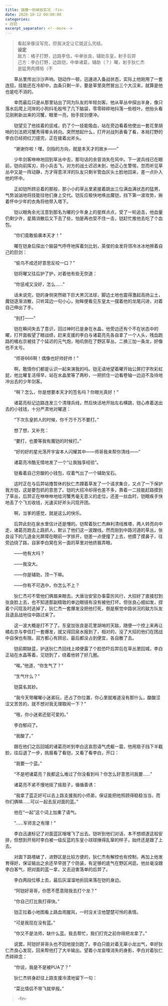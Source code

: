 ```yaml
---
title: 插播一则峡谷实况 -fin-
date: 2020-10-12 00:00:00
categories:
- 白铠
excerpt_separator: <!--more-->
---
```


>看起来像没写完，但我决定让它就这么完结。   
>**设定**   
>敌方：橘子打野，边路李信，中单张良，辅助东皇，射手后羿   
>己方：李白打野，边路铠，中单诸葛，辅助（？）曜，射手狄仁杰   
>是猛男肉搏局（不   
<!--more-->

　　草丛里传出沙沙声响。铠动作一顿，迅速进入备战状态，实际上他刚用了一套连招，技能还在冷却中，血条只剩一半，要是草里突然冒出三个大汉来，就算是他也是吃不消的。

　　幸而最后只是从那里钻出了同为队友的年轻剑客。他从草丛中探出半身，像只落水后爬上河岸的小狗抖毛般甩了几下脑袋，零零碎碎地抖落一些枝叶。他抬头看见刚刷新出来的河蟹，眼里一亮，抬手拔剑便冲。

　　铠望见了他挂着的惩戒，扔了个一技能吸血，站在旁边看着他使出一套花里胡哨的剑法把河蟹秀得晕头转向。突然想起什么，打开对战列表看了看，本局打野的李白已经把红刀搓完，正在接着出斧头。

　　“谢谢你啦！嘿，剑指的方向，就是本天才的故乡——”

　　少年剑客咻咻地回到草丛中去，那句话的余音消失在风中。下一波兵线已在眼前，铠向前挥刃，将小兵击飞，对方的战士迟迟未到，他正心生警惕，忽而听见草丛中又是一阵动静，方才得意洋洋的队友只剩半管血灰头土脸地回来，差一点扑入他的怀中。

　　正如铠所顾忌着的那般，那小小的草丛里紧接着跳出三位满血满状态的猛男，气势汹汹地将技能往他们身上交代。铠反应极快地唤出魔铠，挡下第一波攻势，揪着怀中少年的衣角将他带入塔下。

　　铠以眼角余光注意到那名为曜的少年身上的星辉点点，受了一轮追击，他血量仍剩少许，星屑消散后又下去了些，怕是再也受不住一击，铠赶忙推他去吃了个血包。

　　“你们竟敢偷袭本天才！”

　　曜在铠身后探出个脑袋气呼呼地挥着剑比划，英俊的金发将领冷冰冰地擦着自己的巨剑：

　　“偷鸟不成还好意思反咬一口？”

　　铠将曜又往后护了护，对着他有些无奈道：

　　“你惩戒又没好，怎么……”

　　话未说完，铠的身侧突然砸下巨大黑沉法球，脚边土地也震得激起高扬尘土，魔铠逐渐消散，只听耳边一句小心，抬眸便看见东皇太一摆着他的龙尾闪进，对着自己伸出了手。

　　“别打——”

　　铠在瞬间失去了意识，回过神时已是身在水晶，他旁边还有个不在状态中的曜，打开面板望了眼战绩，赶来支援的李白与诸葛亮先各自拿了一个人头，残血跑路的橘右京被挂了个延迟的元气炮，啪叽倒在了野区草丛，二换三加一条龙，好像也不太亏。

　　“师哥666啊！偶像也好帅好帅！”

　　啊，敢情你们都是认识一起来演我的吗。铠无语地望着曜开始公屏打字吹彩虹屁，他比曜复活得早，站在水晶里等了两秒，一把抓住一边看卷轴一边迫不及待地冲出去的少年剑客。

　　“啊？怎么，你是想要本天才的签名吗？你眼光真好！”

　　诸葛亮标记边路连发三个清理兵线，然后快活地开始左右横跳，铠心疼着送出去的小钱钱，十分严肃地对曜道：

　　“下次东皇抓人的时候，你千万千万不要打。”

　　想了想，又补充：

　　“要打，也要等我有魔铠的时候打。”

　　“好的好的星光荡开宇宙本人闪耀其中——师哥我来帮你清线——”

　　诸葛亮冷酷无情地发了一个“让我独享经验”。

　　铠看着自己穷酸的小钱包，叹着气出了一个辅助宝石。

　　这时正在与后羿站撸暂休的狄仁杰蹲着草发了一个请求集合，又点了一下保护我方铠，这是要包抓的意思了。铠的大招冷却得也差不多，靠着一二技能赶路摸到了草丛，后羿正在咻咻咻地给河蟹秀毫无意义的走位，还差一丝血时，铠眼疾手快地丢了个飞刃收钱，光速买好斧头闪现开团。

　　啊，当爹的感觉，就是这么的快乐。

　　后羿此刻在泉水里估计还是懵的。铠帮着狄仁杰麻利清线推塔，两人转而向中走，诸葛亮跑去上路抓人，默认了他们这一波蹭线。然而刚到中路河道的草丛，张良设下的几道金光屏障在眼前一字排开，铠差一点便撞了上去，他摸了摸鼻子，往旁边绕了路，自家李白窝在另一面的草里对他挤眉弄眼。

　　——他有大吗？

　　——我没大。

　　——你是辅助，顶一下嘛。

　　——你有不可选中，你怎么不上？

　　狄仁杰可不管他们俩眉来眼去，大唐治安官办事雷厉风行，大招好了直接怼到张良脸上去，也不知道那副精致的单边眼镜有没有被他打坏。但张良心细如发，捏着个闪现及时逃掉了，狄仁杰一套爆发没把他打死，倒是察觉中路状况的敌方队友且退且战地往中路过来了。

　　这一波大概是打不了了。东皇加张良是花里胡哨的天敌，随便一个控上来再让橘右京与李信打一套爆发，就又得回泉水报到了，相对的，没了大招的他们在团战中自保也有限。双方都心有顾忌，最后都没占到便宜，各自散了去。

　　铠前期缺蓝，护送狄仁杰回线上顺便露了个脸恐吓后羿后在草丛里回城，李白正站在水晶等着，见铠到了，绕着他转了好几圈。

　　“唉。”他道，“你生气了？”

　　“生气什么？”

　　铠莫名其妙。

　　“我今天带曜曜小迷弟玩，还占了你位置，你心里就难道没有那什么，酸酸涩涩又苦苦的，就不想对我无理取闹一下？”

　　“哦，你小迷弟还挺可爱的。”

　　李白郁闷了。

　　“我酸了。”

　　跟在他们之后回城的诸葛亮听到李白这哀怨语气虎躯一震，他用扇子挡下半截脸，往后退了一步，挑眉看了看铠，又看了看李白，开口：

　　“我要一个蓝。”

　　“不是吧诸葛亮？我都这么难过了你没看到吗？你怎么好意思问我要……”

　　诸葛亮不紧不慢地摇了摇扇子，循循善诱：

　　“我拿了蓝正好可以去上路支援我的小师弟，保证能把他照顾得稳稳当当，而你们俩嘛……可以一起去反对面的蓝。”

　　他在“一起”这个词上加重了语气。

　　“……军师言之有理！”

　　李白迅速标记了对面蓝区嗖嗖飞了出去。铠听到他们对话，本不想顺遂这般安排，但想到开局时李白被一级反蓝的东皇小球球捶得乱窜的样子，始终还是跟了上去。

　　对面下路塔破了，进野区是比较方便的，狄仁杰有解控也有控制，再加上他发育得好，保证输出之余还早早搓了个防装，有足够的底气在野区闲逛。他丝毫没跟李白客气，把对面的蓝一拿，又去迫害落单的后羿了。

　　李白两段位移上去，最后灰溜溜地折回来落在铠的身边。

　　“阿铠好哥哥，你愿不愿意陪我去打个龙？”

　　“你自己打比我打得快。”

　　铠正拉着小地图看上路血雨腥风，一时没关注他楚楚可怜的表情。

　　“可是我现在没有蓝。”

　　“你又不是法师，缺什么蓝。我去帮忙，我们打完之前你得把龙拿了。”

　　说罢，阿铠好哥哥头也不回地提剑跑了。李白只能对着无辜小龙出气，幸好狄仁杰良心发现，回来帮他打了大半输出。望着小龙哀嚎消失的身影，李白对着狄仁杰碎碎念：

　　“你说，我是不是被PUA了？”

　　狄仁杰转身赶往上路支援冷漠地留下一句：

　　“菜比情侣不带飞就举报。”

>-fin-